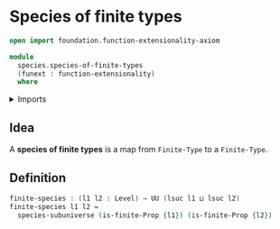 # Species of finite types

```agda
open import foundation.function-extensionality-axiom

module
  species.species-of-finite-types
  (funext : function-extensionality)
  where
```

<details><summary>Imports</summary>

```agda
open import foundation.universe-levels

open import species.species-of-types-in-subuniverses funext

open import univalent-combinatorics.finite-types funext
```

</details>

## Idea

A **species of finite types** is a map from `Finite-Type` to a `Finite-Type`.

## Definition

```agda
finite-species : (l1 l2 : Level) → UU (lsuc l1 ⊔ lsuc l2)
finite-species l1 l2 =
  species-subuniverse (is-finite-Prop {l1}) (is-finite-Prop {l2})
```
